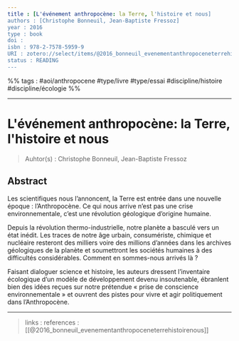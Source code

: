 ```yaml
---
title : [L'événement anthropocène: la Terre, l'histoire et nous]
authors : [Christophe Bonneuil, Jean-Baptiste Fressoz]
year : 2016
type : book
doi : 
isbn : 978-2-7578-5959-9
URI : zotero://select/items/@2016_bonneuil_evenementanthropoceneterrehistoirenous
status : READING
---
```


%% tags : #aoi/anthropocene #type/livre #type/essai #discipline/histoire #discipline/écologie  %% 

---

L'événement anthropocène: la Terre, l'histoire et nous
===
> Auhtor(s) : Christophe Bonneuil, Jean-Baptiste Fressoz

## Abstract
Les scientifiques nous l’annoncent, la Terre est entrée dans une nouvelle époque : l’Anthropocène. Ce qui nous arrive n’est pas une crise environnementale, c’est une révolution géologique d’origine humaine.

Depuis la révolution thermo-industrielle, notre planète a basculé vers un état inédit. Les traces de notre âge urbain, consumériste, chimique et nucléaire resteront des milliers voire des millions d’années dans les archives géologiques de la planète et soumettront les sociétés humaines à des difficultés considérables. Comment en sommes-nous arrivés là ?

Faisant dialoguer science et histoire, les auteurs dressent l’inventaire écologique d’un modèle de développement devenu insoutenable, ébranlent bien des idées reçues sur notre prétendue « prise de conscience environnementale » et ouvrent des pistes pour vivre et agir politiquement dans l’Anthropocène.



---
> links : 
> references : 
[[@2016_bonneuil_evenementanthropoceneterrehistoirenous]]
